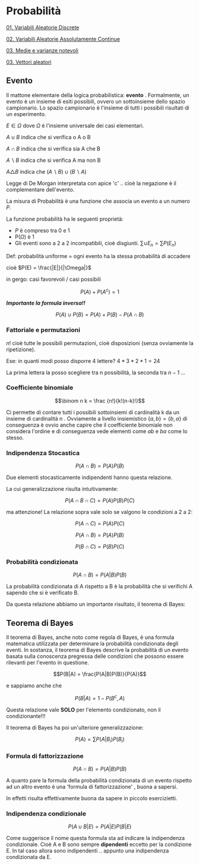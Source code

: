 # Probabilità

[01. Variabili Aleatorie Discrete](01.%20Variabili%20Aleatorie%20Discrete.md)

[02. Variabili Aleatorie Assolutamente Continue](02.%20Variabili%20Aleatorie%20Assolutamente%20Continue.md)

[03. Medie e varianze notevoli](03.%20Medie%20e%20varianze%20notevoli.md)

[03. Vettori aleatori](03.%20Vettori%20aleatori.md)

## Evento

Il mattone elementare della logica probabilistica: **evento** . 
Formalmente, un evento è un insieme di esiti possibili, ovvero un sottoinsieme dello spazio campionario. Lo spazio campionario è l'insieme di tutti i possibili risultati di un esperimento.

$E \in \Omega$  dove $\Omega$  è l'insieme universale dei casi elementari. 

$A \cup B$  indica che si verifica o A o B

$A \cap B$  indica che si verifica sia A che B

$A \backslash B$  indica che si verifica A ma non B 

$A \triangle B$ indica che $(A \backslash B) \cup (B \backslash A)$

Legge di De Morgan interpretata con apice 'c' .. cioè la negazione è il complementare dell'evento. 

La misura di Probabilità è una funzione che associa un evento a un numero $P$. 

La funzione probabilità ha le seguenti proprietà: 

- $P$ è compreso tra $0$ e $1$
- P($\Omega$) è $1$
- Gli eventi sono a $2$ a $2$ incompatibili, cioè disgiunti. $\sum \cup E_n = \sum P(E_n)$

Def: probabilità uniforme = ogni evento ha la stessa probabilità di accadere 

cioè $P(E) = \frac{|E|}{|\Omega|}$ 

in gergo: casi favorevoli / casi possibili 

$$P(A) + P(A^c)=1$$

***Importante la formula inversa!!***

$$P(A) \cup P(B) = P(A) + P(B) - P(A\cap B)$$

### Fattoriale e permutazioni

$n!$ cioè tutte le possibili permutazioni, cioè disposizioni (senza ovviamente la ripetizione).

Ese: in quanti modi posso disporre 4 lettere? $4*3*2*1 = 24$ 

La prima lettera la posso scegliere tra n possibilità, la seconda tra $n-1$ ...

### Coefficiente binomiale

$$\binom n k = \frac {n!}{k!(n-k)!}$$

Ci permette di contare tutti i possibili sottoinsiemi di cardinalità k da un insieme di cardinalità n . Ovviamente a livello insiemistico $\{ a,b\}=\{b,a\}$ di conseguenza è ovvio anche capire che il coefficiente binomiale non considera l'ordine e di conseguenza vede elementi come *ab* e *ba* come lo stesso. 

### Indipendenza Stocastica

$$P(A \cap B) = P(A)P(B)$$

Due elementi stocasticamente indipendenti hanno questa relazione. 

La cui generalizzazione risulta intuitivamente:

$$P(A \cap B \cap C) = P(A)P(B)P(C)$$

ma attenzione! La relazione sopra vale solo se valgono le condizioni a 2 a 2:

$$P(A \cap C ) = P(A)P(C)$$

$$P(A \cap B) = P(A)P(B)$$

$$P(B \cap C) = P(B)P(C)$$

### Probabilità condizionata

$$P(A\cap B) = P(A | B)P(B)$$

La probabilità condizionata di A rispetto a B è la probabilità che si verifichi A sapendo che si è verificato B. 

Da questa relazione abbiamo un importante risultato, il teorema di Bayes: 

## Teorema di Bayes

Il teorema di Bayes, anche noto come regola di Bayes, è una formula matematica utilizzata per determinare la probabilità condizionata degli eventi. In sostanza, il teorema di Bayes descrive la probabilità di un evento basata sulla conoscenza pregressa delle condizioni che possono essere rilevanti per l'evento in questione.

$$P(B|A) = \frac{P(A|B)P(B)}{P(A)}$$

e sappiamo anche che 

$$P(B|A) = 1 - P(B^c,A)$$

Questa relazione vale **SOLO** per l'elemento condizionato, non il condizionante!!!

Il teorema di Bayes ha poi un'ulteriore generalizzazione:

$$P(A) = \sum P(A|B_i)P(B_i)$$


### Formula di fattorizzazione

$$P(A\cap B) = P(A | B)P(B)$$

A quanto pare la formula della probabilità condizionata di un evento rispetto ad un altro evento è una 'formula di fattorizzazione' , buona a sapersi. 

In effetti risulta effettivamente buona da sapere in piccolo esercizietti. 

### Indipendenza condizionale

$$P(A \cup B|E) = P(A|E)P(B|E)$$

Come suggerisce il nome questa formula sta ad indicare la indipendenza condizionale. Cioè A e B sono sempre **dipendenti** eccetto per la condizione E. In tal caso allora sono indipendenti .. appunto una indipendenza condizionata da E. 
